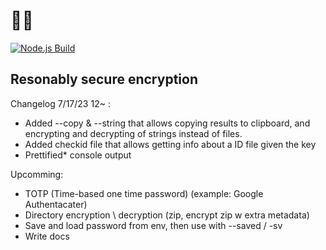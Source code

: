 # 🦈🔑
[![Node.js Build](https://github.com/lunar-gg/sharkkey/actions/workflows/Node.yml/badge.svg?branch=main)](https://github.com/lunar-gg/sharkkey/actions/workflows/Node.yml)

## Resonably secure encryption


Changelog 7/17/23 12~ :
* Added --copy & --string that allows copying results to clipboard, and encrypting and decrypting of strings instead of files.
* Added checkid file that allows getting info about a ID file given the key
* Prettified* console output

Upcomming:
* TOTP (Time-based one time password) (example: Google Authentacater)
* Directory encryption \ decryption (zip, encrypt zip w extra metadata)
* Save and load password from env, then use with --saved / -sv
* Write docs